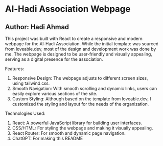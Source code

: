 # Al-Hadi Association Webpage
## Author: **Hadi Ahmad**

This project was built with React to create a responsive and modern webpage for the Al-Hadi Association. While the initial template was sourced from loveable.dev, most of the design and development work was done by me. The webpage is designed to be user-friendly and visually appealing, serving as a digital presence for the association.

Features:
1. Responsive Design: The webpage adjusts to different screen sizes, using tailwind.css.
2. Smooth Navigation: With smooth scrolling and dynamic links, users can easily explore various sections of the site.
3. Custom Styling: Although based on the template from loveable.dev, I customized the styling and layout for the needs of the organization.

Technologies Used:
1. React: A powerful JavaScript library for building user interfaces.
2. CSS/HTML: For styling the webpage and making it visually appealing.
3. React Router: For smooth and dynamic page navigation.
4. ChatGPT: For making this README
